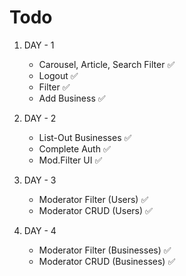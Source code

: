 # Todo

1. DAY - 1

    - Carousel, Article, Search Filter ✅
    - Logout ✅
    - Filter ✅
    - Add Business ✅

2. DAY - 2
    - List-Out Businesses ✅
    - Complete Auth ✅
    - Mod.Filter UI ✅

3. DAY - 3
    - Moderator Filter (Users) ✅
    - Moderator CRUD (Users) ✅

4. DAY - 4
    - Moderator Filter (Businesses) ✅
    - Moderator CRUD (Businesses) ✅
